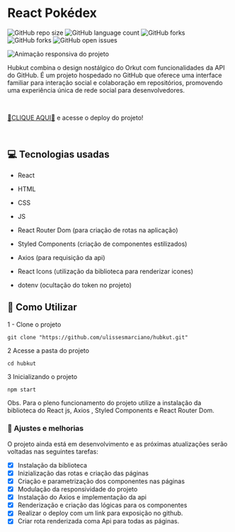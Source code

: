 # React Pokédex

![GitHub repo size](https://img.shields.io/github/repo-size/ulissesmarciano/hubkut?style=for-the-badge)
![GitHub language count](https://img.shields.io/github/languages/count/ulissesmarciano/hubkut?style=for-the-badge)
![GitHub forks](https://img.shields.io/github/forks/ulissesmarciano/hubkut?style=for-the-badge)
![GitHub forks](https://img.shields.io/github/forks/ulissesmarciano/hubkut?style=for-the-badge)
![GitHub open issues](https://img.shields.io/github/issues/ulissesmarciano/hubkut?style=for-the-badge)

<img src="/src/assets/readme/apresentacao.gif" alt="Animação responsiva do projeto">


<br>


Hubkut combina o design nostálgico do Orkut com funcionalidades da API do GitHub. É um projeto hospedado no GitHub que oferece uma interface familiar para interação social e colaboração em repositórios, promovendo uma experiência única de rede social para desenvolvedores.

<br>

<a href="#" target="_blank">🎁CLIQUE AQUI🎁</a> e acesse o deploy do projeto!

<br>

## 💻 Tecnologias usadas
- React
- HTML
- CSS
- JS

- React Router Dom (para criação de rotas na aplicação)
- Styled Components (criação de componentes estilizados)
- Axios (para requisição da api)
- React Icons (utilização da biblioteca para renderizar icones)
- dotenv (ocultação do token no projeto)

## 🚀 Como Utilizar

1 - Clone o projeto

```
git clone "https://github.com/ulissesmarciano/hubkut.git"
```
2 Acesse a pasta do projeto

```
cd hubkut
```

3 Inicializando o projeto

```
npm start
```

Obs. Para o pleno funcionamento do projeto utilize a instalação da biblioteca do React js, Axios , Styled Components e React Router Dom.



### 🧰 Ajustes e melhorias

O projeto ainda está em desenvolvimento e as próximas atualizações serão voltadas nas seguintes tarefas:

- [x] Instalação da biblioteca
- [x] Inizialização das rotas e criação das páginas
- [x] Criação e parametrização dos componentes nas páginas
- [x] Modulação da responsividade do projeto
- [x] Instalação do Axios e implementação da api
- [x] Renderização e criação das lógicas para os componentes
- [x] Realizar o deploy com um link para exposição no github.
- [x] Criar rota renderizada coma Api para todas as páginas.